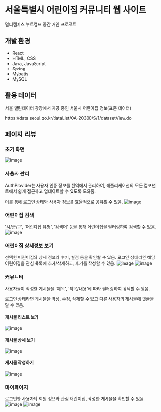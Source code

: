 # 서울특별시 어린이집 커뮤니티 웹 사이트
멀티캠퍼스 부트캠프 중간 개인 프로젝트

## 개발 환경
- React
- HTML, CSS
- Java, JavaScript
- Spring
- Mybatis
- MySQL

## 활용 데이터
서울 열린데이터 광장에서 제공 중인 서울시 어린이집 정보(표준 데이터)

<https://data.seoul.go.kr/dataList/OA-20300/S/1/datasetView.do>

## 페이지 리뷰
### 초기 화면
![image](https://github.com/user-attachments/assets/be3947db-5620-42fa-b722-2cf22f66cde7)

### 사용자 관리
AuthProvider는 사용자 인증 정보를 전역에서 관리하여, 애플리케이션의 모든 컴포넌트에서 쉽게 접근하고 업데이트할 수 있도록 도와줌. 


이를 통해 로그인 상태와 사용자 정보를 효율적으로 공유할 수 있음.
![image](https://github.com/user-attachments/assets/8b1f4573-c936-4178-bb35-aa06a602967b)

### 어린이집 검색
'시/군/구', '어린이집 유형', '검색어' 등을 통해 어린이집을 필터링하여 검색할 수 있음.
![image](https://github.com/user-attachments/assets/de95fdbb-30c7-4fbc-9491-ea4cf45d5832)


### 어린이집 상세정보 보기
선택한 어린이집의 상세 정보와 후기, 별점 등을 확인할 수 있음. 로그인 상태라면 해당 어린이집을 관심 목록에 추가/삭제하고, 후기를 작성할 수 있음.
![image](https://github.com/user-attachments/assets/9de59b80-4788-4df8-8279-a7da4820bacf)
![image](https://github.com/user-attachments/assets/25fdd409-4f8e-4837-affc-794b982a911a)


### 커뮤니티
사용자들이 작성한 게시물을 '제목', '제목/내용'에 따라 필터링하여 검색할 수 있음.

로그인 상태라면 게시물을 작성, 수정, 삭제할 수 있고 다른 사용자의 게시물에 댓글을 달 수 있음.
#### 게시물 리스트 보기
![image](https://github.com/user-attachments/assets/34043dad-a5b7-435b-86b7-dea9defe1924)
#### 게시물 상세 보기
![image](https://github.com/user-attachments/assets/9245763d-a540-411b-9477-c35882e5d6eb)
#### 게시물 작성하기
![image](https://github.com/user-attachments/assets/cfb59424-e854-461e-8c6e-7d06e182b4bf)

### 마이페이지
로그인한 사용자의 회원 정보와 관심 어린이집, 작성한 게시물을 확인할 수 있음.
![image](https://github.com/user-attachments/assets/42c76b41-3b4d-45b2-9c2e-b89bd60bd144)
![image](https://github.com/user-attachments/assets/46f86d52-2c7c-44ca-9d4c-9a0093c7ea96)






